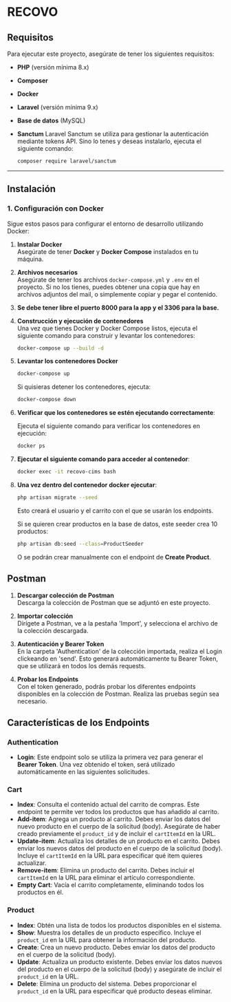 # **RECOVO**

## **Requisitos**

Para ejecutar este proyecto, asegúrate de tener los siguientes requisitos:

- **PHP** (versión mínima 8.x)
- **Composer**
- **Docker**
- **Laravel** (versión mínima 9.x)
- **Base de datos** (MySQL)
- **Sanctum** Laravel Sanctum se utiliza para gestionar la autenticación mediante tokens API. Sino lo tenes y deseas instalarlo, ejecuta el siguiente comando:

    ```bash
    composer require laravel/sanctum
    ```

-------

## **Instalación**

### **1. Configuración con Docker**

Sigue estos pasos para configurar el entorno de desarrollo utilizando Docker:

1. **Instalar Docker**  
   Asegúrate de tener **Docker** y **Docker Compose** instalados en tu máquina.

2. **Archivos necesarios**  
   Asegúrate de tener los archivos `docker-compose.yml` y `.env` en el proyecto. Si no los tienes, puedes obtener una copia que hay en archivos adjuntos del mail, o simplemente copiar y pegar el contenido.

3. **Se debe tener libre el puerto 8000 para la app y el 3306 para la base.**

4. **Construcción y ejecución de contenedores**  
   Una vez que tienes Docker y Docker Compose listos, ejecuta el siguiente comando para construir y levantar los contenedores:

   ```bash
   docker-compose up --build -d
   ```

5. **Levantar los contenedores Docker**  
    ```bash
    docker-compose up
    ```
    Si quisieras detener los contenedores, ejecuta:
    ```bash
    docker-compose down
    ```

6. **Verificar que los contenedores se estén ejecutando correctamente**:

    Ejecuta el siguiente comando para verificar los contenedores en ejecución:

    ```bash
    docker ps
    ```

7. **Ejecutar el siguiente comando para acceder al contenedor**:

    ```bash
    docker exec -it recovo-cims bash
    ```

8. **Una vez dentro del contenedor docker ejecutar**:

    ```bash
    php artisan migrate --seed
    ```

    Esto creará el usuario y el carrito con el que se usarán los endpoints.

    Si se quieren crear productos en la base de datos, este seeder crea 10 productos:

    ```bash
    php artisan db:seed --class=ProductSeeder
    ```

    O se podrán crear manualmente con el endpoint de **Create Product**.


## Postman

1. **Descargar colección de Postman**  
    Descarga la colección de Postman que se adjuntó en este proyecto.

2. **Importar colección**  
    Dirígete a Postman, ve a la pestaña 'Import', y selecciona el archivo de la colección descargada.

3. **Autenticación y Bearer Token**  
    En la carpeta 'Authentication' de la colección importada, realiza el Login clickeando en 'send'. Esto generará automáticamente tu Bearer Token, que se utilizará en todos los demás requests.

4. **Probar los Endpoints**  
    Con el token generado, podrás probar los diferentes endpoints disponibles en la colección de Postman. Realiza las pruebas según sea necesario.

## Características de los Endpoints

### Authentication

- **Login**: Este endpoint solo se utiliza la primera vez para generar el **Bearer Token**. Una vez obtenido el token, será utilizado automáticamente en las siguientes solicitudes.

### Cart

- **Index**: Consulta el contenido actual del carrito de compras. Este endpoint te permite ver todos los productos que has añadido al carrito.
- **Add-item**: Agrega un producto al carrito. Debes enviar los datos del nuevo producto en el cuerpo de la solicitud (body). Asegúrate de haber creado previamente el `product_id` y de incluir el `cartItemId` en la URL.
- **Update-item**: Actualiza los detalles de un producto en el carrito. Debes enviar los nuevos datos del producto en el cuerpo de la solicitud (body). Incluye el `cartItemId` en la URL para especificar qué item quieres actualizar.
- **Remove-item**: Elimina un producto del carrito. Debes incluir el `cartItemId` en la URL para eliminar el artículo correspondiente.
- **Empty Cart**: Vacía el carrito completamente, eliminando todos los productos en él.

### Product

- **Index**: Obtén una lista de todos los productos disponibles en el sistema.
- **Show**: Muestra los detalles de un producto específico. Incluye el `product_id` en la URL para obtener la información del producto.
- **Create**: Crea un nuevo producto. Debes enviar los datos del producto en el cuerpo de la solicitud (body).
- **Update**: Actualiza un producto existente. Debes enviar los datos nuevos del producto en el cuerpo de la solicitud (body) y asegúrate de incluir el `product_id` en la URL.
- **Delete**: Elimina un producto del sistema. Debes proporcionar el `product_id` en la URL para especificar qué producto deseas eliminar.
